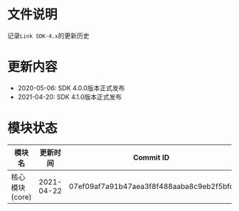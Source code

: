 # 文件说明

记录`Link SDK-4.x`的更新历史

# 更新内容

+ 2020-05-06: SDK 4.0.0版本正式发布
+ 2021-04-20: SDK 4.1.0版本正式发布

# 模块状态


| 模块名          | 更新时间    | Commit ID
|-----------------|-------------|---------------------------------------------
| 核心模块(core)  | 2021-04-22  | 07ef09af7a91b47aea3f8f488aaba8c9eb2f5bfc



